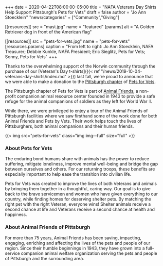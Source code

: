 +++
date = 2020-04-22T08:00:00-05:00
title = "NAFA Veterans Day Shirts Help Support Pittsburgh's Pets for Vets"
draft = false
author = "Jo Ann Stoecklein"
"news/categories" = ["Community","Giving"]

[[resources]]
 src = "mast.jpg"
 name = "featured"
 [params]
  alt = "A Golden Retriever dog in front of the American flag"

[[resources]]
  src = "pets-for-vets.jpg"
  name = "pets-for-vets"
  [resources.params]
    caption = "From left to right: Jo Ann Stoecklein, NAFA Treasurer; Debbie Kunkle, NAFA President; Eric Sieglitz, Pets for Vets; Sonny, Pets for Vets"
+++

Thanks to the overwhelming support of the Norwin community through the purchase of our [Veteran's Day t-shirts]({{< ref "/news/2019-10-04-veterans-day-shirts/index.md" >}}) last fall, we're proud to announce that we were able to make a donation to the [Pittsburgh chapter](https://www.thinkingoutsidethecage.org/our-programs/veterans-services/) of [Pets for Vets](https://www.petsforvets.com). 

The Pittsburgh chapter of Pets for Vets is part of [Animal Friends](https://www.thinkingoutsidethecage.org/), a non-profit companion animal resource center founded in 1943 to provide a safe refuge for the animal companions of soldiers as they left for World War II.

While there, we were privileged to enjoy a tour of the Animal Friends of Pittsburgh facilities where we saw firsthand some of the work done for both Animal Friends and Pets by Vets. Their work helps touch the lives of Pittsburghers, both animal companions and their human friends.  

{{< img src="pets-for-vets" class="img img--full" size="full" >}}

### About Pets for Vets

The enduring bond humans share with animals has the power to reduce suffering, mitigate loneliness, improve mental well-being and bridge the gap between ourselves and others. For our returning troops, these benefits are especially important to help ease the transition into civilian life. 

Pets for Vets was created to improve the lives of both Veterans and animals by bringing them together in a thoughtful, caring way. Our goal is to give back to the brave servicemen and women who have given everything to our country, while finding homes for deserving shelter pets. By matching the right pet with the right Veteran, everyone wins! Shelter animals receive a second chance at life and Veterans receive a second chance at health and happiness.

### About Animal Friends of Pittsburgh

For more than 75 years, Animal Friends has been saving, impacting, engaging, enriching and affecting the lives of the pets and people of our region. Since their humble beginnings in 1943, they have grown into a full-service companion animal welfare organization serving the pets and people of Pittsburgh and the surrounding area.
